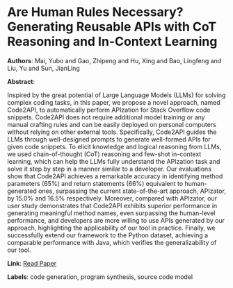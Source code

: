 # Are Human Rules Necessary? Generating Reusable APIs with CoT Reasoning and In-Context Learning

**Authors**: Mai, Yubo and Gao, Zhipeng and Hu, Xing and Bao, Lingfeng and Liu, Yu and Sun, JianLing

**Abstract**:

Inspired by the great potential of Large Language Models (LLMs) for solving complex coding tasks, in this paper, we propose a novel approach, named Code2API, to automatically perform APIzation for Stack Overflow code snippets. Code2API does not require additional model training or any manual crafting rules and can be easily deployed on personal computers without relying on other external tools. Specifically, Code2API guides the LLMs through well-designed prompts to generate well-formed APIs for given code snippets. To elicit knowledge and logical reasoning from LLMs, we used chain-of-thought (CoT) reasoning and few-shot in-context learning, which can help the LLMs fully understand the APIzation task and solve it step by step in a manner similar to a developer. Our evaluations show that Code2API achieves a remarkable accuracy in identifying method parameters (65\%) and return statements (66\%) equivalent to human-generated ones, surpassing the current state-of-the-art approach, APIzator, by 15.0\% and 16.5\% respectively. Moreover, compared with APIzator, our user study demonstrates that Code2API exhibits superior performance in generating meaningful method names, even surpassing the human-level performance, and developers are more willing to use APIs generated by our approach, highlighting the applicability of our tool in practice. Finally, we successfully extend our framework to the Python dataset, achieving a comparable performance with Java, which verifies the generalizability of our tool.

**Link**: [Read Paper](https://doi.org/10.1145/3660811)

**Labels**: code generation, program synthesis, source code model
